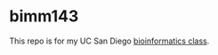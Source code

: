 # bimm143
This repo is for my UC San Diego [bioinformatics class](https://bioboot.github.io/bimm143_F24/).